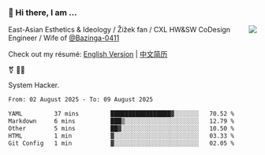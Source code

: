 ### 👋 Hi there, I am ...

<img align="right" src="https://github-readme-stats.vercel.app/api?username=vickiegpt&show_icons=true&icon_color=0366d6&bg_color=ffffff&hide_title=true" />

East-Asian Esthetics & Ideology / Žižek fan / CXL HW&SW CoDesign Engineer / Wife of [@Bazinga-0411](https://bazinga-0411.github.io/)

Check out my résumé: [English Version](http://asplos.dev/) | [中文简历](http://asplos.dev/CN.html)

⚧️ 
🏳️‍⚧️ 

System Hacker.


<!--START_SECTION:waka-->

```txt
From: 02 August 2025 - To: 09 August 2025

YAML         37 mins         █████████████████▓░░░░░░░   70.52 %
Markdown     6 mins          ███▒░░░░░░░░░░░░░░░░░░░░░   12.79 %
Other        5 mins          ██▓░░░░░░░░░░░░░░░░░░░░░░   10.50 %
HTML         1 min           ▓░░░░░░░░░░░░░░░░░░░░░░░░   03.33 %
Git Config   1 min           ▓░░░░░░░░░░░░░░░░░░░░░░░░   02.05 %
```

<!--END_SECTION:waka-->

